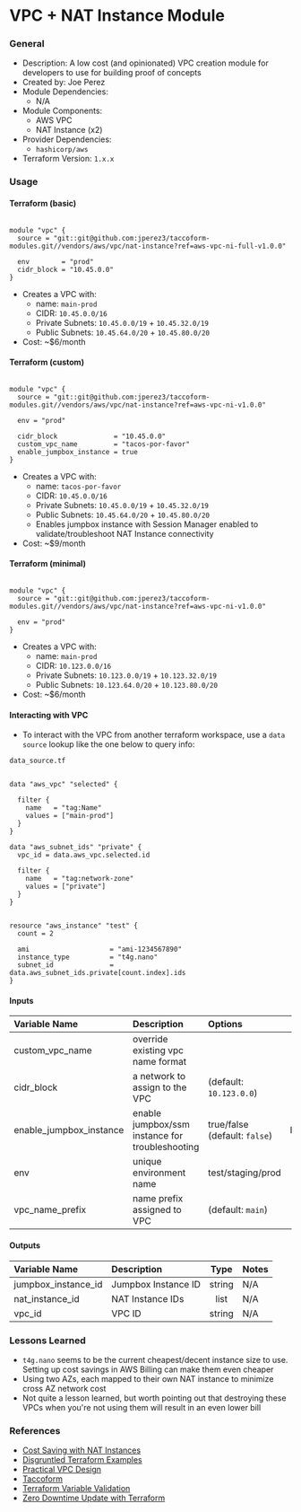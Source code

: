 # VPC + NAT Instance Module

### General

- Description: A low cost (and opinionated) VPC creation module for developers to use for building proof of concepts
- Created by: Joe Perez
- Module Dependencies:
  - N/A
- Module Components:
  - AWS VPC
  - NAT Instance (x2)
- Provider Dependencies:
  - `hashicorp/aws`
- Terraform Version: `1.x.x`

### Usage

#### Terraform (basic)

```hcl

module "vpc" {
  source = "git::git@github.com:jperez3/taccoform-modules.git//vendors/aws/vpc/nat-instance?ref=aws-vpc-ni-full-v1.0.0"

  env        = "prod"
  cidr_block = "10.45.0.0"
}
```

- Creates a VPC with:
  - name: `main-prod`
  - CIDR: `10.45.0.0/16`
  - Private Subnets: `10.45.0.0/19` + `10.45.32.0/19`
  - Public Subnets: `10.45.64.0/20` + `10.45.80.0/20`
- Cost: ~$6/month

#### Terraform (custom)

```hcl

module "vpc" {
  source = "git::git@github.com:jperez3/taccoform-modules.git//vendors/aws/vpc/nat-instance?ref=aws-vpc-ni-v1.0.0"

  env = "prod"

  cidr_block              = "10.45.0.0"
  custom_vpc_name         = "tacos-por-favor"
  enable_jumpbox_instance = true
}
```

- Creates a VPC with:
  - name: `tacos-por-favor`
  - CIDR: `10.45.0.0/16`
  - Private Subnets: `10.45.0.0/19` + `10.45.32.0/19`
  - Public Subnets: `10.45.64.0/20` + `10.45.80.0/20`
  - Enables jumpbox instance with Session Manager enabled to validate/troubleshoot NAT Instance connectivity
- Cost: ~$9/month

#### Terraform (minimal)

```hcl

module "vpc" {
  source = "git::git@github.com:jperez3/taccoform-modules.git//vendors/aws/vpc/nat-instance?ref=aws-vpc-ni-v1.0.0"

  env = "prod"
}
```

- Creates a VPC with:
  - name: `main-prod`
  - CIDR: `10.123.0.0/16`
  - Private Subnets: `10.123.0.0/19` + `10.123.32.0/19`
  - Public Subnets: `10.123.64.0/20` + `10.123.80.0/20`
- Cost: ~$6/month

#### Interacting with VPC

* To interact with the VPC from another terraform workspace, use a `data source` lookup like the one below to query info:

`data_source.tf`
```hcl

data "aws_vpc" "selected" {

  filter {
    name   = "tag:Name"
    values = ["main-prod"]
  }
}

data "aws_subnet_ids" "private" {
  vpc_id = data.aws_vpc.selected.id

  filter {
    name   = "tag:network-zone"
    values = ["private"]
  }
}


resource "aws_instance" "test" {
  count = 2

  ami                    = "ami-1234567890"
  instance_type          = "t4g.nano"
  subnet_id              = data.aws_subnet_ids.private[count.index].ids
}
```

#### Inputs

| Variable Name           | Description                                     | Options                       |  Type   | Required? | Notes |
| :---------------------- | :---------------------------------------------- | :---------------------------- | :-----: | :-------: | :---- |
| custom_vpc_name         | override existing vpc name format               |                               | string  |    No     | N/A   |
| cidr_block              | a network to assign to the VPC                  | (default: `10.123.0.0`)       | string  |    No     | N/A   |
| enable_jumpbox_instance | enable jumpbox/ssm instance for troubleshooting | true/false (default: `false`) | boolean |    No     | N/A   |
| env                     | unique environment name                         | test/staging/prod             | string  |    Yes    | N/A   |
| vpc_name_prefix         | name prefix assigned to VPC                     | (default: `main`)             | string  |    No     | N/A   |

#### Outputs

| Variable Name       | Description         |  Type  | Notes |
| :------------------ | :------------------ | :----: | :---- |
| jumpbox_instance_id | Jumpbox Instance ID | string | N/A   |
| nat_instance_id     | NAT Instance IDs    |  list  | N/A   |
| vpc_id              | VPC ID              | string | N/A   |

### Lessons Learned

- `t4g.nano` seems to be the current cheapest/decent instance size to use. Setting up cost savings in AWS Billing can make them even cheaper
- Using two AZs, each mapped to their own NAT instance to minimize cross AZ network cost
- Not quite a lesson learned, but worth pointing out that destroying these VPCs when you're not using them will result in an even lower bill

### References

- [Cost Saving with NAT Instances](https://www.kabisa.nl/tech/cost-saving-with-nat-instances/)
- [Disgruntled Terraform Examples](https://github.com/Disgruntled/terraform_examples)
- [Practical VPC Design](https://medium.com/aws-activate-startup-blog/practical-vpc-design-8412e1a18dcc)
- [Taccoform](https://www.taccoform.com)
- [Terraform Variable Validation](https://medium.com/codex/terraform-variable-validation-b9b3e7eddd79)
- [Zero Downtime Update with Terraform](https://www.hashicorp.com/blog/zero-downtime-updates-with-terraform)
